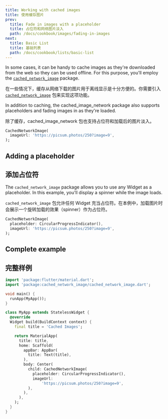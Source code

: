 ```yaml
---
title: Working with cached images
title: 使用缓存图片
prev:
  title: Fade in images with a placeholder
  title: 占位符和网络图片淡入
  path: /docs/cookbook/images/fading-in-images
next:
  title: Basic List
  title: 基础列表
  path: /docs/cookbook/lists/basic-list
---
```


In some cases, it can be handy to cache images as they're downloaded from the
web so they can be used offline. For this purpose, you'll employ the
[`cached_network_image`]({{site.pub-pkg}}/cached_network_image) package.

在一些情况下，缓存从网络下载的图片用于离线显示是十分方便的。你需要引入 [`cached_network_image`]({{site.pub-pkg}}/cached_network_image) 包来实现这项功能。

In addition to caching, the cached_image_network package also supports
placeholders and fading images in as they're loaded.

除了缓存，cached_image_network 包也支持占位符和加载后的图片淡入。

<!-- skip -->
```dart
CachedNetworkImage(
  imageUrl: 'https://picsum.photos/250?image=9',
);
```

## Adding a placeholder

## 添加占位符

The `cached_network_image` package allows you to use any Widget as a
placeholder. In this example, you'll display a spinner while the image loads.

`cached_network_image` 包允许任何 Widget 充当占位符。在本例中，加载图片时会展示一个旋转加载的效果（spinner）作为占位符。

<!-- skip -->
```dart
CachedNetworkImage(
  placeholder: CircularProgressIndicator(),
  imageUrl: 'https://picsum.photos/250?image=9',
);
```

## Complete example

## 完整样例

<!-- skip -->
```dart
import 'package:flutter/material.dart';
import 'package:cached_network_image/cached_network_image.dart';

void main() {
  runApp(MyApp());
}

class MyApp extends StatelessWidget {
  @override
  Widget build(BuildContext context) {
    final title = 'Cached Images';

    return MaterialApp(
      title: title,
      home: Scaffold(
        appBar: AppBar(
          title: Text(title),
        ),
        body: Center(
          child: CachedNetworkImage(
            placeholder: CircularProgressIndicator(),
            imageUrl:
                'https://picsum.photos/250?image=9',
          ),
        ),
      ),
    );
  }
}
```

